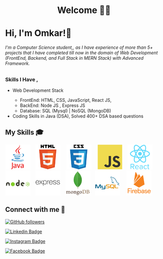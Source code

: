 <h1 align="center">Welcome 🙏🏻</h1>


<h1>Hi, I'm Omkar!👋 </h1>


<h6>I'm a Computer Science student,, as I have experience of more than 5+ projects that I have completed till now in the domain of Web Development (FrontEnd, Backend, and Full Stack in MERN Stack) with Advanced Framework.</h6>





<h3>Skills I Have , </h3>
<ul>
<li>Web Development Stack</li>
<ul>
<li>FrontEnd: HTML, CSS, JavaScript, React JS, </li>
<li>BackEnd: Node JS , Express JS</li>
<li>Database: SQL (Mysql) | NoSQL (MongoDB) </li>
</ul>

<li>Coding Skills in Java (DSA), Solved 400+ DSA based questions</li>
</ul>

<h2> My Skills 🎓</h2>
<p align="left" dir="auto">
<img src="https://github.com/devicons/devicon/raw/master/icons/java/java-original-wordmark.svg"  alt="firebase" width="80" height="80" style="max-width: 100%;">&nbsp; &nbsp; 
<img src="https://github.com/devicons/devicon/raw/master/icons/html5/html5-original-wordmark.svg"  width="80" height="80" style="max-width: 100%;">
&nbsp; &nbsp;  
<img src="https://github.com/devicons/devicon/raw/master/icons/css3/css3-original-wordmark.svg"  width="80" height="80" style="max-width: 100%;">
&nbsp; &nbsp;
<img src="https://github.com/devicons/devicon/raw/master/icons/javascript/javascript-original.svg"  width="80" height="80" style="max-width: 100%;">&nbsp; &nbsp; 
<img src="https://github.com/devicons/devicon/raw/master/icons/react/react-original-wordmark.svg"  width="80" height="80" style="max-width: 100%;">
&nbsp; &nbsp;
<img src="https://github.com/devicons/devicon/raw/master/icons/nodejs/nodejs-original-wordmark.svg"  width="80" height="80" style="max-width: 100%;">&nbsp; &nbsp; 
<img src="https://raw.githubusercontent.com/devicons/devicon/1119b9f84c0290e0f0b38982099a2bd027a48bf1/icons/express/express-original-wordmark.svg"  width="80" height="80" style="max-width: 100%;">&nbsp; &nbsp; 
<img src="https://github.com/devicons/devicon/raw/master/icons/mongodb/mongodb-original-wordmark.svg"  width="80" height="80" style="max-width: 100%;">&nbsp; &nbsp; 
<img src="https://github.com/devicons/devicon/raw/master/icons/mysql/mysql-original-wordmark.svg"  width="80" height="80" style="max-width: 100%;">
&nbsp; &nbsp; 
<img src="https://github.com/devicons/devicon/raw/master/icons/firebase/firebase-plain-wordmark.svg"  width="80" height="80" style="max-width: 100%;">
</p>

<p align="left" dir="auto">
<h2>Connect with me 🤝</h2> 

<a href="https://www.github.com/omkartalekar"><img src="https://camo.githubusercontent.com/98c8cae5840e056665e58139f0b9028cb3f6b920048d43c03178239e78fc1a4a/68747470733a2f2f696d672e736869656c64732e696f2f6769746875622f666f6c6c6f776572732f41796552616a3f7374796c653d736f6369616c" alt="GitHub followers" data-canonical-src="https://img.shields.io/github/followers/omkartalekar?style=social" style="max-width: 100%;"></a>

<a href="https://www.linkedin.com/in/omkar-talekar-19b025211/" rel="nofollow"><img src="https://camo.githubusercontent.com/2f6cd957479c5df504eb64cd3ec05c07305090c53d1f03c615b0db8af0cfaa66/68747470733a2f2f696d672e736869656c64732e696f2f62616467652f2d41796552616a4b756d61722d626c75653f7374796c653d666c61742d737175617265266c6f676f3d4c696e6b6564696e266c6f676f436f6c6f723d7768697465266c696e6b3d68747470733a2f2f7777772e6c696e6b6564696e2e636f6d2f696e2f61796572616a6b756d61722f" alt="Linkedin Badge" data-canonical-src="https://img.shields.io/badge/-omkar-talekar-19b025211-blue?style=flat-square&amp;logo=Linkedin&amp;logoColor=white&amp;link=https://www.linkedin.com/in/omkar-talekar-19b025211/" style="max-width: 100%;"></a>

<a href="https://www.instagram.com/msdian_omkar/" rel="nofollow"><img src="https://camo.githubusercontent.com/f93d4a75f32a08aebcd74ecda6285525e88a7f820758193077fea1f83a2a003f/68747470733a2f2f696d672e736869656c64732e696f2f62616467652f2d48657952616a53696e67682d626c61636b3f7374796c653d666c61742d737175617265266c6f676f3d496e7374616772616d266c6f676f436f6c6f723d7768697465266c696e6b3d68747470733a2f2f7777772e696e7374616772616d2e636f6d2f68657972616a73696e67682f" alt="Instagram Badge" data-canonical-src="https://img.shields.io/badge/-msdian_omkar-black?style=flat-square&amp;logo=Instagram&amp;logoColor=white&amp;link=https://www.instagram.com/msdian_omkar/" style="max-width: 100%;"></a>

<a href="https://www.facebook.com/omkar.talekar.9028/" rel="nofollow"><img src="https://camo.githubusercontent.com/db1a210544d5924f21aa0de864366886e000c976f2c934c3fdcc624b9609639c/68747470733a2f2f696d672e736869656c64732e696f2f62616467652f2d48657952616a53696e67682d626c75653f7374796c653d666c61742d737175617265266c6f676f3d46616365626f6f6b266c6f676f436f6c6f723d7768697465266c696e6b3d68747470733a2f2f7777772e66616365626f6f6b2e636f6d2f68657972616a73696e6768" alt="Facebook Badge" data-canonical-src="https://img.shields.io/badge/-omkar.talekar.9028-blue?style=flat-square&amp;logo=Facebook&amp;logoColor=white&amp;link=https://www.facebook.com/omkar.talekar.9028/" style="max-width: 100%;"></a>

</p>


